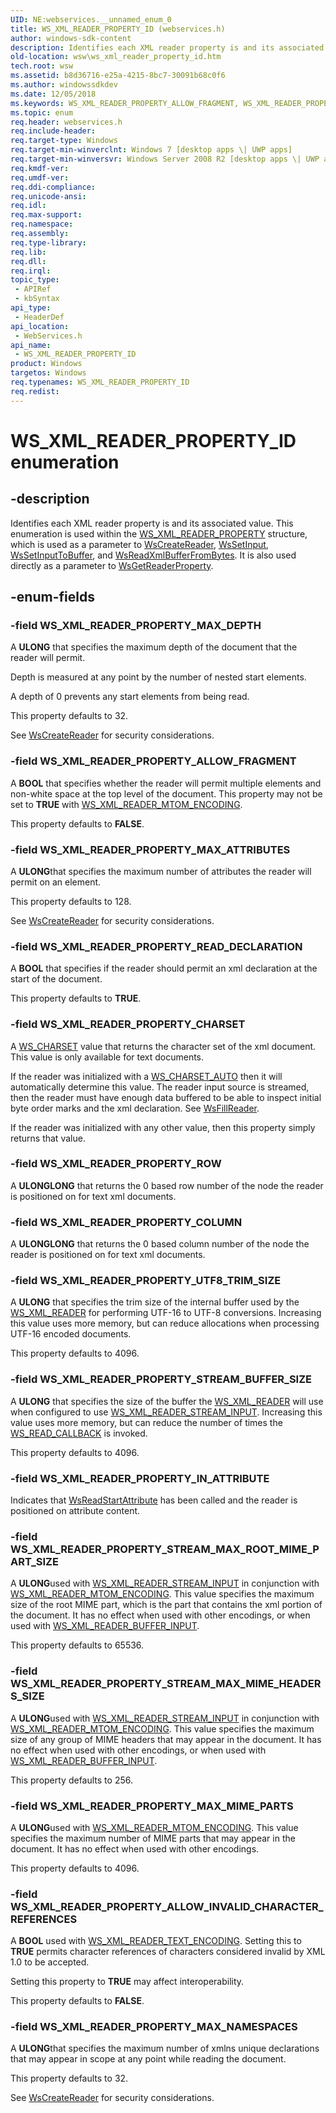 ```yaml
---
UID: NE:webservices.__unnamed_enum_0
title: WS_XML_READER_PROPERTY_ID (webservices.h)
author: windows-sdk-content
description: Identifies each XML reader property is and its associated value.
old-location: wsw\ws_xml_reader_property_id.htm
tech.root: wsw
ms.assetid: b8d36716-e25a-4215-8bc7-30091b68c0f6
ms.author: windowssdkdev
ms.date: 12/05/2018
ms.keywords: WS_XML_READER_PROPERTY_ALLOW_FRAGMENT, WS_XML_READER_PROPERTY_ALLOW_INVALID_CHARACTER_REFERENCES, WS_XML_READER_PROPERTY_CHARSET, WS_XML_READER_PROPERTY_COLUMN, WS_XML_READER_PROPERTY_ID, WS_XML_READER_PROPERTY_ID enumeration [Web Services for Windows], WS_XML_READER_PROPERTY_IN_ATTRIBUTE, WS_XML_READER_PROPERTY_MAX_ATTRIBUTES, WS_XML_READER_PROPERTY_MAX_DEPTH, WS_XML_READER_PROPERTY_MAX_MIME_PARTS, WS_XML_READER_PROPERTY_MAX_NAMESPACES, WS_XML_READER_PROPERTY_READ_DECLARATION, WS_XML_READER_PROPERTY_ROW, WS_XML_READER_PROPERTY_STREAM_BUFFER_SIZE, WS_XML_READER_PROPERTY_STREAM_MAX_MIME_HEADERS_SIZE, WS_XML_READER_PROPERTY_STREAM_MAX_ROOT_MIME_PART_SIZE, WS_XML_READER_PROPERTY_UTF8_TRIM_SIZE, webservices/WS_XML_READER_PROPERTY_ALLOW_FRAGMENT, webservices/WS_XML_READER_PROPERTY_ALLOW_INVALID_CHARACTER_REFERENCES, webservices/WS_XML_READER_PROPERTY_CHARSET, webservices/WS_XML_READER_PROPERTY_COLUMN, webservices/WS_XML_READER_PROPERTY_ID, webservices/WS_XML_READER_PROPERTY_IN_ATTRIBUTE, webservices/WS_XML_READER_PROPERTY_MAX_ATTRIBUTES, webservices/WS_XML_READER_PROPERTY_MAX_DEPTH, webservices/WS_XML_READER_PROPERTY_MAX_MIME_PARTS, webservices/WS_XML_READER_PROPERTY_MAX_NAMESPACES, webservices/WS_XML_READER_PROPERTY_READ_DECLARATION, webservices/WS_XML_READER_PROPERTY_ROW, webservices/WS_XML_READER_PROPERTY_STREAM_BUFFER_SIZE, webservices/WS_XML_READER_PROPERTY_STREAM_MAX_MIME_HEADERS_SIZE, webservices/WS_XML_READER_PROPERTY_STREAM_MAX_ROOT_MIME_PART_SIZE, webservices/WS_XML_READER_PROPERTY_UTF8_TRIM_SIZE, wsw.ws_xml_reader_property_id
ms.topic: enum
req.header: webservices.h
req.include-header: 
req.target-type: Windows
req.target-min-winverclnt: Windows 7 [desktop apps \| UWP apps]
req.target-min-winversvr: Windows Server 2008 R2 [desktop apps \| UWP apps]
req.kmdf-ver: 
req.umdf-ver: 
req.ddi-compliance: 
req.unicode-ansi: 
req.idl: 
req.max-support: 
req.namespace: 
req.assembly: 
req.type-library: 
req.lib: 
req.dll: 
req.irql: 
topic_type:
 - APIRef
 - kbSyntax
api_type:
 - HeaderDef
api_location:
 - WebServices.h
api_name:
 - WS_XML_READER_PROPERTY_ID
product: Windows
targetos: Windows
req.typenames: WS_XML_READER_PROPERTY_ID
req.redist: 
---
```


# WS_XML_READER_PROPERTY_ID enumeration


## -description


Identifies each XML reader property is and its associated
        value.  This enumeration is used within the <a href="https://msdn.microsoft.com/8864d679-c321-45bb-b774-f05696d6098e">WS_XML_READER_PROPERTY</a> structure, which is used as a parameter to <a href="https://msdn.microsoft.com/0d4449aa-ffcc-41d9-99b1-7352edaf3700">WsCreateReader</a>, <a href="https://msdn.microsoft.com/d7ac5233-266e-4ca1-aa58-e50b385b48bb">WsSetInput</a>, <a href="https://msdn.microsoft.com/0b3ac6ab-8c16-4189-950d-84bdcdabcde0">WsSetInputToBuffer</a>, and <a href="https://msdn.microsoft.com/7ab68738-add0-4e2a-a036-5c6ecdd1f236">WsReadXmlBufferFromBytes</a>. It is also used directly as a parameter to <a href="https://msdn.microsoft.com/32a42d65-c551-4a40-b44d-5ef44e782d30">WsGetReaderProperty</a>.
      


## -enum-fields




### -field WS_XML_READER_PROPERTY_MAX_DEPTH

A <b>ULONG</b> that specifies the maximum depth of the document that the reader will permit.
        

Depth is measured at any point by the number of nested start elements.
        

A depth of 0 prevents any start elements from being read.
        

This property defaults to 32.
        

See <a href="https://msdn.microsoft.com/0d4449aa-ffcc-41d9-99b1-7352edaf3700">WsCreateReader</a> for security considerations.
        


### -field WS_XML_READER_PROPERTY_ALLOW_FRAGMENT

A <b>BOOL</b> that
          specifies whether the reader will permit multiple elements and non-white space at the top level of the document.  This property
          may not be set to <b>TRUE</b> with <a href="https://msdn.microsoft.com/en-us/library/Dd323549(v=VS.85).aspx">WS_XML_READER_MTOM_ENCODING</a>.
        

This property defaults to <b>FALSE</b>.
        


### -field WS_XML_READER_PROPERTY_MAX_ATTRIBUTES

A <b>ULONG</b>that specifies the maximum number of attributes the reader will permit on an element.
        

This property defaults to 128.
        

See <a href="https://msdn.microsoft.com/0d4449aa-ffcc-41d9-99b1-7352edaf3700">WsCreateReader</a> for security considerations.
        


### -field WS_XML_READER_PROPERTY_READ_DECLARATION

A <b>BOOL</b> that specifies if the reader should permit an xml declaration at the start of the document.
        

This property defaults to <b>TRUE</b>.
        


### -field WS_XML_READER_PROPERTY_CHARSET

A <a href="https://msdn.microsoft.com/47dadf5d-1bc7-4f93-936c-21c936bc3fc3">WS_CHARSET</a> value that returns the character set of the xml document.  This value is only available for
          text documents.
        

If the reader was initialized with a <a href="https://msdn.microsoft.com/47dadf5d-1bc7-4f93-936c-21c936bc3fc3">WS_CHARSET_AUTO</a> then it will automatically determine this
          value.  The reader input source is streamed, then the reader must have enough data buffered to be able to
          inspect initial byte order marks and the xml declaration.  See <a href="https://msdn.microsoft.com/1f4138a2-acc5-4f1d-8e35-544859d2fa49">WsFillReader</a>.
        

If the reader was initialized with any other value, then this property simply returns that value.
        


### -field WS_XML_READER_PROPERTY_ROW

A <b>ULONGLONG</b> that returns the 0 based row number of the node the reader is positioned on for text xml documents.
        


### -field WS_XML_READER_PROPERTY_COLUMN

A <b>ULONGLONG</b> that returns the 0 based column number of the node the reader is positioned on for text xml documents.
        


### -field WS_XML_READER_PROPERTY_UTF8_TRIM_SIZE

A <b>ULONG</b> that specifies the trim size of the internal buffer used by the
          <a href="https://msdn.microsoft.com/7acbe407-e91b-435a-82bc-acbbc13cfcfd">WS_XML_READER</a> for performing UTF-16 to UTF-8 conversions.  Increasing this value
          uses more memory, but can reduce allocations when processing UTF-16 encoded documents.
        

This property defaults to 4096.
        


### -field WS_XML_READER_PROPERTY_STREAM_BUFFER_SIZE

A <b>ULONG</b> that specifies the size of the buffer the <a href="https://msdn.microsoft.com/7acbe407-e91b-435a-82bc-acbbc13cfcfd">WS_XML_READER</a> will use when configured to use
          <a href="https://msdn.microsoft.com/53537eb2-6b8d-443e-9453-4b39dfef1dd7">WS_XML_READER_STREAM_INPUT</a>.  Increasing this value uses more memory, but
          can reduce the number of times the <a href="https://msdn.microsoft.com/2a5ebe4a-e97d-4744-9ec9-da6da892e4c5">WS_READ_CALLBACK</a> is invoked.
        

This property defaults to 4096.          
        


### -field WS_XML_READER_PROPERTY_IN_ATTRIBUTE

Indicates that <a href="https://msdn.microsoft.com/6fd0c8c2-2eac-4d98-898d-1c5849220c36">WsReadStartAttribute</a> has been called and the reader is
          positioned on attribute content.
        
      


### -field WS_XML_READER_PROPERTY_STREAM_MAX_ROOT_MIME_PART_SIZE

A <b>ULONG</b>used with <a href="https://msdn.microsoft.com/53537eb2-6b8d-443e-9453-4b39dfef1dd7">WS_XML_READER_STREAM_INPUT</a> in conjunction with <a href="https://msdn.microsoft.com/en-us/library/Dd323549(v=VS.85).aspx">WS_XML_READER_MTOM_ENCODING</a>.
          This value specifies the maximum size of the root MIME part, which is the part that contains
          the xml portion of the document.  It has no effect when used with other encodings, or when used with
          <a href="https://msdn.microsoft.com/86277c29-d42f-4b6a-ba33-b836bef284e7">WS_XML_READER_BUFFER_INPUT</a>.
        

This property defaults to 65536.          
        


### -field WS_XML_READER_PROPERTY_STREAM_MAX_MIME_HEADERS_SIZE

A <b>ULONG</b>used with <a href="https://msdn.microsoft.com/53537eb2-6b8d-443e-9453-4b39dfef1dd7">WS_XML_READER_STREAM_INPUT</a> in conjunction with <a href="https://msdn.microsoft.com/en-us/library/Dd323549(v=VS.85).aspx">WS_XML_READER_MTOM_ENCODING</a>.
          This value specifies the maximum size of any group of MIME headers that may appear in the document.
          It has no effect when used with other encodings, or when used with <a href="https://msdn.microsoft.com/86277c29-d42f-4b6a-ba33-b836bef284e7">WS_XML_READER_BUFFER_INPUT</a>.
        

This property defaults to 256.
        


### -field WS_XML_READER_PROPERTY_MAX_MIME_PARTS

A <b>ULONG</b>used with  <a href="https://msdn.microsoft.com/en-us/library/Dd323549(v=VS.85).aspx">WS_XML_READER_MTOM_ENCODING</a>. This value specifies the maximum number of MIME parts
          that may appear in the document.  It has no effect when used with other encodings.
        

This property defaults to 4096.          
        


### -field WS_XML_READER_PROPERTY_ALLOW_INVALID_CHARACTER_REFERENCES

A <b>BOOL</b> used with <a href="https://msdn.microsoft.com/en-us/library/Dd323556(v=VS.85).aspx">WS_XML_READER_TEXT_ENCODING</a>. Setting this to <b>TRUE</b> permits character references
          of characters considered invalid by XML 1.0 to be accepted.
        

Setting this property to <b>TRUE</b> may affect interoperability.
        

This property defaults to <b>FALSE</b>.
        


### -field WS_XML_READER_PROPERTY_MAX_NAMESPACES

A <b>ULONG</b>that specifies the maximum number of xmlns unique declarations that may appear in scope at any point
          while reading the document.
        

This property defaults to 32.
        

See <a href="https://msdn.microsoft.com/0d4449aa-ffcc-41d9-99b1-7352edaf3700">WsCreateReader</a> for security considerations.
        

